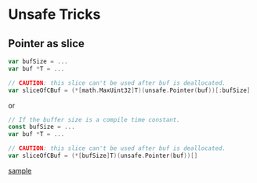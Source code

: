 # Unsafe Tricks

## Pointer as slice

```go
var bufSize = ...
var buf *T = ...

// CAUTION: this slice can't be used after buf is deallocated.
var sliceOfCBuf = (*[math.MaxUint32]T)(unsafe.Pointer(buf))[:bufSize]
```

or

```go
// If the buffer size is a compile time constant.
const bufSize = ...
var buf *T = ...

// CAUTION: this slice can't be used after buf is deallocated.
var sliceOfCBuf = (*[bufSize]T)(unsafe.Pointer(buf))[]
```

[sample](https://github.com/mkch/golang-tricks/blob/master/examples/unsafe/PtrSlice/main.go)
